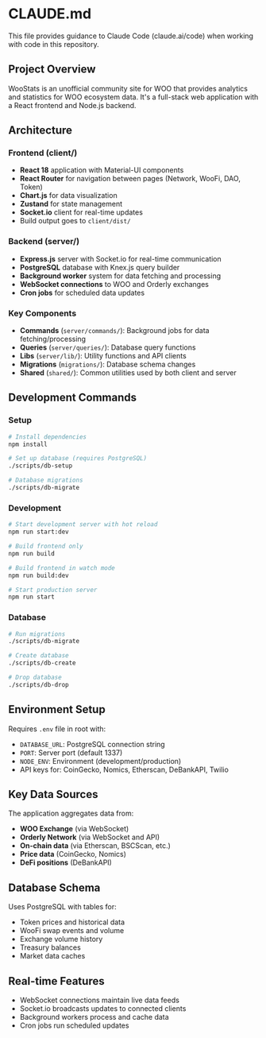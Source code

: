 # CLAUDE.md

This file provides guidance to Claude Code (claude.ai/code) when working with code in this repository.

## Project Overview

WooStats is an unofficial community site for WOO that provides analytics and statistics for WOO ecosystem data. It's a full-stack web application with a React frontend and Node.js backend.

## Architecture

### Frontend (client/)
- **React 18** application with Material-UI components
- **React Router** for navigation between pages (Network, WooFi, DAO, Token)
- **Chart.js** for data visualization
- **Zustand** for state management
- **Socket.io** client for real-time updates
- Build output goes to `client/dist/`

### Backend (server/)
- **Express.js** server with Socket.io for real-time communication
- **PostgreSQL** database with Knex.js query builder
- **Background worker** system for data fetching and processing
- **WebSocket connections** to WOO and Orderly exchanges
- **Cron jobs** for scheduled data updates

### Key Components
- **Commands** (`server/commands/`): Background jobs for data fetching/processing
- **Queries** (`server/queries/`): Database query functions
- **Libs** (`server/lib/`): Utility functions and API clients
- **Migrations** (`migrations/`): Database schema changes
- **Shared** (`shared/`): Common utilities used by both client and server

## Development Commands

### Setup
```bash
# Install dependencies
npm install

# Set up database (requires PostgreSQL)
./scripts/db-setup

# Database migrations
./scripts/db-migrate
```

### Development
```bash
# Start development server with hot reload
npm run start:dev

# Build frontend only
npm run build

# Build frontend in watch mode
npm run build:dev

# Start production server
npm run start
```

### Database
```bash
# Run migrations
./scripts/db-migrate

# Create database
./scripts/db-create

# Drop database
./scripts/db-drop
```

## Environment Setup

Requires `.env` file in root with:
- `DATABASE_URL`: PostgreSQL connection string
- `PORT`: Server port (default 1337)
- `NODE_ENV`: Environment (development/production)
- API keys for: CoinGecko, Nomics, Etherscan, DeBankAPI, Twilio

## Key Data Sources

The application aggregates data from:
- **WOO Exchange** (via WebSocket)
- **Orderly Network** (via WebSocket and API)
- **On-chain data** (via Etherscan, BSCScan, etc.)
- **Price data** (CoinGecko, Nomics)
- **DeFi positions** (DeBankAPI)

## Database Schema

Uses PostgreSQL with tables for:
- Token prices and historical data
- WooFi swap events and volume
- Exchange volume history
- Treasury balances
- Market data caches

## Real-time Features

- WebSocket connections maintain live data feeds
- Socket.io broadcasts updates to connected clients
- Background workers process and cache data
- Cron jobs run scheduled updates